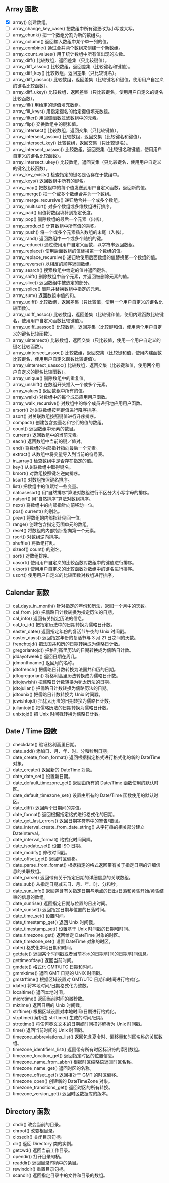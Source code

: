 
## Array 函数
  - [x] array()	创建数组。
  - [ ] array_change_key_case()	把数组中所有键更改为小写或大写。
  - [ ] array_chunk()	把一个数组分割为新的数组块。
  - [ ] array_column()	返回输入数组中某个单一列的值。
  - [ ] array_combine()	通过合并两个数组来创建一个新数组。
  - [ ] array_count_values()	用于统计数组中所有值出现的次数。
  - [ ] array_diff()	比较数组，返回差集（只比较键值）。
  - [ ] array_diff_assoc()	比较数组，返回差集（比较键名和键值）。
  - [ ] array_diff_key()	比较数组，返回差集（只比较键名）。
  - [ ] array_diff_uassoc()	比较数组，返回差集（比较键名和键值，使用用户自定义的键名比较函数）。
  - [ ] array_diff_ukey()	比较数组，返回差集（只比较键名，使用用户自定义的键名比较函数）。
  - [ ] array_fill()	用给定的键值填充数组。
  - [ ] array_fill_keys()	用指定键名的给定键值填充数组。
  - [ ] array_filter()	用回调函数过滤数组中的元素。
  - [ ] array_flip()	交换数组中的键和值。
  - [ ] array_intersect()	比较数组，返回交集（只比较键值）。
  - [ ] array_intersect_assoc()	比较数组，返回交集（比较键名和键值）。
  - [ ] array_intersect_key()	比较数组，返回交集（只比较键名）。
  - [ ] array_intersect_uassoc()	比较数组，返回交集（比较键名和键值，使用用户自定义的键名比较函数）。
  - [ ] array_intersect_ukey()	比较数组，返回交集（只比较键名，使用用户自定义的键名比较函数）。
  - [ ] array_key_exists()	检查指定的键名是否存在于数组中。
  - [ ] array_keys()	返回数组中所有的键名。
  - [ ] array_map()	把数组中的每个值发送到用户自定义函数，返回新的值。
  - [ ] array_merge()	把一个或多个数组合并为一个数组。
  - [ ] array_merge_recursive()	递归地合并一个或多个数组。
  - [ ] array_multisort()	对多个数组或多维数组进行排序。
  - [ ] array_pad()	用值将数组填补到指定长度。
  - [ ] array_pop()	删除数组的最后一个元素（出栈）。
  - [ ] array_product()	计算数组中所有值的乘积。
  - [ ] array_push()	将一个或多个元素插入数组的末尾（入栈）。
  - [ ] array_rand()	返回数组中一个或多个随机的键。
  - [ ] array_reduce()	通过使用用户自定义函数，以字符串返回数组。
  - [ ] array_replace()	使用后面数组的值替换第一个数组的值。
  - [ ] array_replace_recursive()	递归地使用后面数组的值替换第一个数组的值。
  - [ ] array_reverse()	以相反的顺序返回数组。
  - [ ] array_search()	搜索数组中给定的值并返回键名。
  - [ ] array_shift()	删除数组中首个元素，并返回被删除元素的值。
  - [ ] array_slice()	返回数组中被选定的部分。
  - [ ] array_splice()	删除并替换数组中指定的元素。
  - [ ] array_sum()	返回数组中值的和。
  - [ ] array_udiff()	比较数组，返回差集（只比较值，使用一个用户自定义的键名比较函数）。
  - [ ] array_udiff_assoc()	比较数组，返回差集（比较键和值，使用内建函数比较键名，使用用户自定义函数比较键值）。
  - [ ] array_udiff_uassoc()	比较数组，返回差集（比较键和值，使用两个用户自定义的键名比较函数）。
  - [ ] array_uintersect()	比较数组，返回交集（只比较值，使用一个用户自定义的键名比较函数）。
  - [ ] array_uintersect_assoc()	比较数组，返回交集（比较键和值，使用内建函数比较键名，使用用户自定义函数比较键值）。
  - [ ] array_uintersect_uassoc()	比较数组，返回交集（比较键和值，使用两个用户自定义的键名比较函数）。
  - [ ] array_unique()	删除数组中的重复值。
  - [ ] array_unshift()	在数组开头插入一个或多个元素。
  - [ ] array_values()	返回数组中所有的值。
  - [ ] array_walk()	对数组中的每个成员应用用户函数。
  - [ ] array_walk_recursive()	对数组中的每个成员递归地应用用户函数。
  - [ ] arsort()	对关联数组按照键值进行降序排序。
  - [ ] asort()	对关联数组按照键值进行升序排序。
  - [ ] compact()	创建包含变量名和它们的值的数组。
  - [ ] count()	返回数组中元素的数目。
  - [ ] current()	返回数组中的当前元素。
  - [ ] each()	返回数组中当前的键／值对。
  - [ ] end()	将数组的内部指针指向最后一个元素。
  - [ ] extract()	从数组中将变量导入到当前的符号表。
  - [ ] in_array()	检查数组中是否存在指定的值。
  - [ ] key()	从关联数组中取得键名。
  - [ ] krsort()	对数组按照键名逆向排序。
  - [ ] ksort()	对数组按照键名排序。
  - [ ] list()	把数组中的值赋给一些变量。
  - [ ] natcasesort()	用“自然排序”算法对数组进行不区分大小写字母的排序。
  - [ ] natsort()	用“自然排序”算法对数组排序。
  - [ ] next()	将数组中的内部指针向前移动一位。
  - [ ] pos()	current() 的别名。
  - [ ] prev()	将数组的内部指针倒回一位。
  - [ ] range()	创建包含指定范围单元的数组。
  - [ ] reset()	将数组的内部指针指向第一个元素。
  - [ ] rsort()	对数组逆向排序。
  - [ ] shuffle()	将数组打乱。
  - [ ] sizeof()	count() 的别名。
  - [ ] sort()	对数组排序。
  - [ ] uasort()	使用用户自定义的比较函数对数组中的键值进行排序。
  - [ ] uksort()	使用用户自定义的比较函数对数组中的键名进行排序。
  - [ ] usort()	使用用户自定义的比较函数对数组进行排序。

## Calendar 函数
  - [ ] cal_days_in_month()	针对指定的年份和历法，返回一个月中的天数。
  - [ ] cal_from_jd()	把儒略日计数转换为指定历法的日期。
  - [ ] cal_info()	返回有关指定历法的信息。
  - [ ] cal_to_jd()	把指定历法中的日期转换为儒略日计数。
  - [ ] easter_date()	返回指定年份的复活节午夜的 Unix 时间戳。
  - [ ] easter_days()	返回指定年份的复活节与 3 月 21 日之间的天数。
  - [ ] frenchtojd()	把法国共和历的日期转换成为儒略日计数。
  - [ ] gregoriantojd()	把格利高里历法的日期转换成为儒略日计数。
  - [ ] jddayofweek()	返回日期在周几。
  - [ ] jdmonthname()	返回月的名称。
  - [ ] jdtofrench()	把儒略日计数转换为法国共和历的日期。
  - [ ] jdtogregorian()	将格利高里历法转换成为儒略日计数。
  - [ ] jdtojewish()	把儒略日计数转换为犹太历法的日期。
  - [ ] jdtojulian()	把儒略日计数转换为儒略历法的日期。
  - [ ] jdtounix()	把儒略日计数转换为 Unix 时间戳。
  - [ ] jewishtojd()	把犹太历法的日期转换为儒略日计数。
  - [ ] juliantojd()	把儒略历法的日期转换为儒略日计数。
  - [ ] unixtojd()	把 Unix 时间戳转换为儒略日计数。

## Date / Time 函数
  - [ ] checkdate()	验证格利高里日期。
  - [ ] date_add()	添加日、月、年、时、分和秒到日期。
  - [ ] date_create_from_format()	返回根据指定格式进行格式化的新的 DateTime 对象。
  - [ ] date_create()	返回新的 DateTime 对象。
  - [ ] date_date_set()	设置新日期。
  - [ ] date_default_timezone_get()	返回由所有的 Date/Time 函数使用的默认时区。
  - [ ] date_default_timezone_set()	设置由所有的 Date/Time 函数使用的默认时区。
  - [ ] date_diff()	返回两个日期间的差值。
  - [ ] date_format()	返回根据指定格式进行格式化的日期。
  - [ ] date_get_last_errors()	返回日期字符串中的警告/错误。
  - [ ] date_interval_create_from_date_string()	从字符串的相关部分建立 DateInterval。
  - [ ] date_interval_format()	格式化时间间隔。
  - [ ] date_isodate_set()	设置 ISO 日期。
  - [ ] date_modify()	修改时间戳。
  - [ ] date_offset_get()	返回时区偏移。
  - [ ] date_parse_from_format()	根据指定的格式返回带有关于指定日期的详细信息的关联数组。
  - [ ] date_parse()	返回带有关于指定日期的详细信息的关联数组。
  - [ ] date_sub()	从指定日期减去日、月、年、时、分和秒。
  - [ ] date_sun_info()	返回包含有关指定日期与地点的日出/日落和黄昏开始/黄昏结束的信息的数组。
  - [ ] date_sunrise()	返回指定日期与位置的日出时间。
  - [ ] date_sunset()	返回指定日期与位置的日落时间。
  - [ ] date_time_set()	设置时间。
  - [ ] date_timestamp_get()	返回 Unix 时间戳。
  - [ ] date_timestamp_set()	设置基于 Unix 时间戳的日期和时间。
  - [ ] date_timezone_get()	返回给定 DateTime 对象的时区。
  - [ ] date_timezone_set()	设置 DateTime 对象的时区。
  - [ ] date()	格式化本地日期和时间。
  - [ ] getdate()	返回某个时间戳或者当前本地的日期/时间的日期/时间信息。
  - [ ] gettimeofday()	返回当前时间。
  - [ ] gmdate()	格式化 GMT/UTC 日期和时间。
  - [ ] gmmktime()	返回 GMT 日期的 UNIX 时间戳。
  - [ ] gmstrftime()	根据区域设置对 GMT/UTC 日期和时间进行格式化。
  - [ ] idate()	将本地时间/日期格式化为整数。
  - [ ] localtime()	返回本地时间。
  - [ ] microtime()	返回当前时间的微秒数。
  - [ ] mktime()	返回日期的 Unix 时间戳。
  - [ ] strftime()	根据区域设置对本地时间/日期进行格式化。
  - [ ] strptime()	解析由 strftime() 生成的时间/日期。
  - [ ] strtotime()	将任何英文文本的日期或时间描述解析为 Unix 时间戳。
  - [ ] time()	返回当前时间的 Unix 时间戳。
  - [ ] timezone_abbreviations_list()	返回包含夏令时、偏移量和时区名称的关联数组。
  - [ ] timezone_identifiers_list()	返回带有所有时区标识符的索引数组。
  - [ ] timezone_location_get()	返回指定时区的位置信息。
  - [ ] timezone_name_from_abbr()	根据时区缩略语返回时区名称。
  - [ ] timezone_name_get()	返回时区的名称。
  - [ ] timezone_offset_get()	返回相对于 GMT 的时区偏移。
  - [ ] timezone_open()	创建新的 DateTimeZone 对象。
  - [ ] timezone_transitions_get()	返回时区的所有转换。
  - [ ] timezone_version_get()	返回时区数据库的版本。

## Directory 函数
  - [ ] chdir()	改变当前的目录。
  - [ ] chroot()	改变根目录。
  - [ ] closedir()	关闭目录句柄。
  - [ ] dir()	返回 Directory 类的实例。
  - [ ] getcwd()	返回当前工作目录。
  - [ ] opendir()	打开目录句柄。
  - [ ] readdir()	返回目录句柄中的条目。
  - [ ] rewinddir()	重置目录句柄。
  - [ ] scandir()	返回指定目录中的文件和目录的数组。
